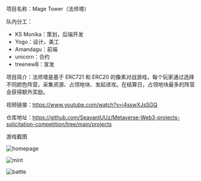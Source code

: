 项目名称：Mage Tower（法师塔）

队内分工：

* KS Monika：策划，后端开发
* Yogo：设计，美工
* Amandagu：前端
* unicorn：合约
* treenewB：宣发

项目简介：法师塔是基于 ERC721 和 ERC20 的像素对战游戏，每个玩家通过选择不同颜色阵营，采集资源、占领地块、发起进攻。在结算日，占领地块最多的阵营会获得额外奖励。

视频链接：https://www.youtube.com/watch?v=j4sswXJsSGQ

仓库地址：https://github.com/SeavantUUz/Metaverse-Web3-projects-solicitation-competition/tree/main/projects

游戏截图

![homepage](https://github.com/SeavantUUz/Metaverse-Web3-projects-solicitation-competition/blob/main/projects/homepage.png?raw=true)

![mint](https://github.com/SeavantUUz/Metaverse-Web3-projects-solicitation-competition/blob/main/projects/mint.png?raw=true)

![battle](https://github.com/SeavantUUz/Metaverse-Web3-projects-solicitation-competition/blob/main/projects/battle.png?raw=true)

